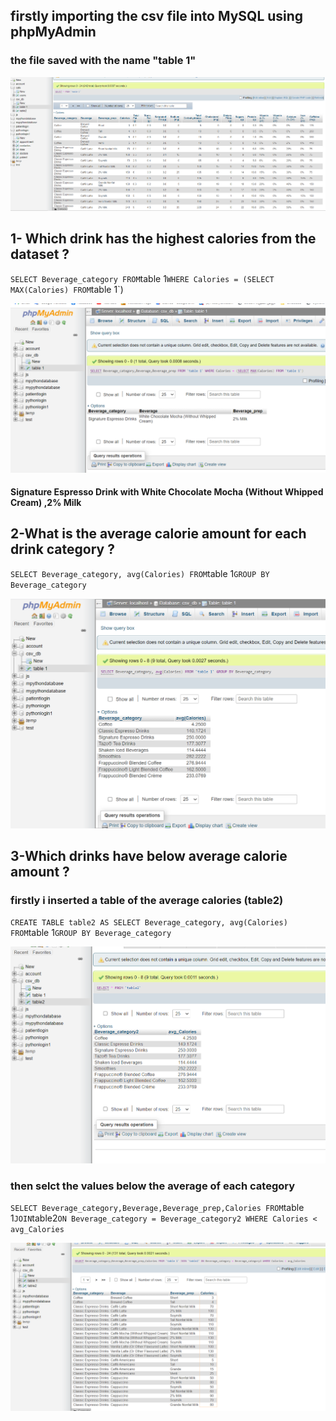 ## firstly importing the csv file into MySQL using phpMyAdmin 

### the file saved with the name "table 1"

<img src="./images/datatable.PNG">

## 1- Which drink has the highest calories from the dataset ?

`
SELECT Beverage_category FROM `table 1` WHERE Calories = (SELECT MAX(Calories) FROM `table 1`)


<img src="./images/highest calories.PNG">

#### Signature Espresso Drink with White Chocolate Mocha (Without Whipped Cream) ,2% Milk 


## 2-What is the average calorie amount for each drink category ?

`
SELECT Beverage_category, avg(Calories) FROM `table 1` GROUP BY Beverage_category
`

<img src="./images/average calorie.PNG">

## 3-Which drinks have below average calorie amount ?

### firstly i inserted a table of the average calories (table2)

`
CREATE TABLE table2 AS SELECT Beverage_category, avg(Calories) FROM `table 1` GROUP BY Beverage_category
`

<img src="./images/table2.PNG">

### then selct the values below the average of each category
`
SELECT Beverage_category,Beverage,Beverage_prep,Calories FROM `table 1` JOIN `table2` ON Beverage_category = Beverage_category2 WHERE Calories < avg_Calories
`

<img src="./images/4.PNG">
